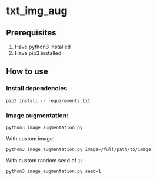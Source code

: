 # txt_img_aug

## Prerequisites
1. Have python3 installed
2. Have pip3 installed

## How to use
### Install dependencies
```
pip3 install -r requirements.txt
```

### Image augmentation: 
```
python3 image_augmentation.py
```
With custom image:
```
python3 image_augmentation.py image=/full/path/to/image
```
With custom random seed of `1`:
```
python3 image_augmentation.py seed=1
```
